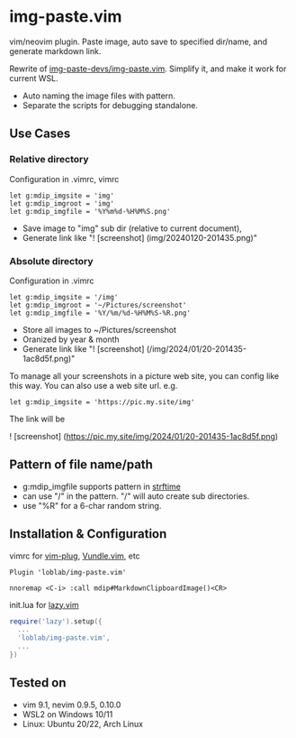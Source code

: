 # img-paste.vim

vim/neovim plugin. Paste image, auto save to specified dir/name, and generate markdown link.

Rewrite of [img-paste-devs/img-paste.vim](https://github.com/img-paste-devs/img-paste.vim). Simplify it, and make it work for current WSL.

- Auto naming the image files with pattern.
- Separate the scripts for debugging standalone.

## Use Cases

### Relative directory

Configuration in .vimrc, vimrc

```
let g:mdip_imgsite = 'img'
let g:mdip_imgroot = 'img'
let g:mdip_imgfile = '%Y%m%d-%H%M%S.png'
```

- Save image to "img" sub dir (relative to current document),
- Generate link like "! [screenshot] (img/20240120-201435.png)"

### Absolute directory

Configuration in .vimrc

```
let g:mdip_imgsite = '/img'
let g:mdip_imgroot = '~/Pictures/screenshot'
let g:mdip_imgfile = '%Y/%m/%d-%H%M%S-%R.png'
```

- Store all images to ~/Pictures/screenshot
- Oranized by year & month
- Generate link like "! [screenshot] (/img/2024/01/20-201435-1ac8d5f.png)"

To manage all your screenshots in a picture web site, you can config like this way.
You can also use a web site url. e.g.

```vim
let g:mdip_imgsite = 'https://pic.my.site/img'
```

The link will be

! [screenshot] (https://pic.my.site/img/2024/01/20-201435-1ac8d5f.png)

## Pattern of file name/path

- g:mdip_imgfile supports pattern in [strftime](https://strftime.org/)
- can use "/" in the pattern. "/" will auto create sub directories.
- use "%R" for a 6-char random string.

## Installation & Configuration

vimrc for [vim-plug](https://github.com/junegunn/vim-plug),
[Vundle.vim](https://github.com/VundleVim/Vundle.vim), etc

```vim
Plugin 'loblab/img-paste.vim'

nnoremap <C-i> :call mdip#MarkdownClipboardImage()<CR>
```

init.lua for [lazy.vim](https://github.com/folke/lazy.nvim)

```lua
require('lazy').setup({
  ...
  'loblab/img-paste.vim',
  ...
})
```

## Tested on

- vim 9.1, nevim 0.9.5, 0.10.0
- WSL2 on Windows 10/11
- Linux: Ubuntu 20/22, Arch Linux
